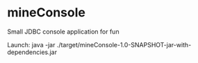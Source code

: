 # mineConsole
Small JDBC console application for fun

Launch:
java -jar ./target/mineConsole-1.0-SNAPSHOT-jar-with-dependencies.jar
